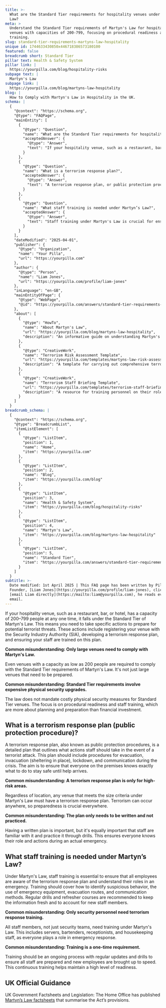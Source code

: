 ```yaml
---
title: >-
  What are the Standard Tier requirements for hospitality venues under Martyn's
  Law?
meta: >
  Understand the Standard Tier requirements of Martyn's Law for hospitality
  venues with capacities of 200-799, focusing on procedural readiness and staff
  training.
slug: standard-tier-requirements-martyns-law-hospitality
unique id: 1744633430850x446718386573180100
featured: false
breadcrumb short: Standard Tier
pillar text: Health & Safety System
pillar link: |
  https://yourpilla.com/blog/hospitality-risks
subpage text: |
  Martyn's Law
subpage link: |
  https://yourpilla.com/blog/martyns-law-hospitality
blog: |
  How to Comply with Martyn's Law in Hospitality in the UK.
schema: |
  {
    "@context": "https://schema.org",
    "@type": "FAQPage",
    "mainEntity": [
      {
        "@type": "Question",
        "name": "What are the Standard Tier requirements for hospitality venues under Martyn's Law?",
        "acceptedAnswer": {
          "@type": "Answer",
          "text": "If your hospitality venue, such as a restaurant, bar, or hotel, accommodates between 200 and 799 people at any one time, it is required to adhere to the Standard Tier of Martyn's Law. Key obligations include registering with the Security Industry Authority, developing a terrorism response plan, and training your staff on this plan. This ensures venues are prepared for potential terrorist threats."
        }
      },
      {
        "@type": "Question",
        "name": "What is a terrorism response plan?",
        "acceptedAnswer": {
          "@type": "Answer",
          "text": "A terrorism response plan, or public protection procedures, is a comprehensive strategy detailing staff actions during a terrorist attack. It covers evacuation, invacuation, lockdown, and communication protocols to ensure everyone knows their role in ensuring safety until help arrives. It is vital to prepare and practise the plan regularly."
        }
      },
      {
        "@type": "Question",
        "name": "What staff training is needed under Martyn’s Law?",
        "acceptedAnswer": {
          "@type": "Answer",
          "text": "Staff training under Martyn's Law is crucial for ensuring all employees understand the terrorism response plan and their specific responsibilities during an emergency. Training encompasses recognizing suspicious behavior, emergency equipment usage, evacuation procedures, and effective communication. Continual updates and drills are recommended to keep staff prepared and informed."
        }
      }
    ],
    "dateModified": "2025-04-01",
    "publisher": {
      "@type": "Organization",
      "name": "Your Pilla",
      "url": "https://yourpilla.com"
    },
    "author": {
      "@type": "Person",
      "name": "Liam Jones",
      "url": "https://yourpilla.com/profile/liam-jones"
    },
    "inLanguage": "en-GB",
    "mainEntityOfPage": {
      "@type": "WebPage",
      "@id": "https://yourpilla.com/answers/standard-tier-requirements-martyns-law-hospitality"
    },
    "about": [
      {
        "@type": "HowTo",
        "name": "About Martyn's Law",
        "url": "https://yourpilla.com/blog/martyns-law-hospitality",
        "description": "An informative guide on understanding Martyn's Law and how it applies to hospitality venues in preparing for possible terrorist threats, including actions and training required."
      },
      {
        "@type": "CreativeWork",
        "name": "Terrorism Risk Assessment Template",
        "url": "https://yourpilla.com/templates/martyns-law-risk-assessment",
        "description": "A template for carrying out comprehensive terrorism risk assessments as mandated by Martyn's Law, useful in enhancing venue security."
      },
      {
        "@type": "CreativeWork",
        "name": "Terrorism Staff Briefing Template",
        "url": "https://yourpilla.com/templates/terrorism-staff-briefing",
        "description": "A resource for training personnel on their roles in responding to terrorism incidents, crucial for compliance under Martyn's Law."
      }
    ]
  }
breadcrumb_schema: |
  {
    "@context": "https://schema.org",
    "@type": "BreadcrumbList",
    "itemListElement": [
      {
        "@type": "ListItem",
        "position": 1,
        "name": "Home",
        "item": "https://yourpilla.com"
      },
      {
        "@type": "ListItem",
        "position": 2,
        "name": "Blog",
        "item": "https://yourpilla.com/blog"
      },
      {
        "@type": "ListItem",
        "position": 3,
        "name": "Health & Safety System",
        "item": "https://yourpilla.com/blog/hospitality-risks"
      },
      {
        "@type": "ListItem",
        "position": 4,
        "name": "Martyn's Law",
        "item": "https://yourpilla.com/blog/martyns-law-hospitality"
      },
      {
        "@type": "ListItem",
        "position": 5,
        "name": "Standard Tier",
        "item": "https://yourpilla.com/answers/standard-tier-requirements-martyns-law-hospitality"
      }
    ]
  }
subtitle: >-
  Date modified: 1st April 2025 | This FAQ page has been written by Pilla
  Founder, [Liam Jones](https://yourpilla.com/profile/liam-jones), click to
  [email Liam directly](https://mailto:liam@yourpilla.com), he reads every
  email.
---
```

If your hospitality venue, such as a restaurant, bar, or hotel, has a capacity of 200–799 people at any one time, it falls under the Standard Tier of Martyn's Law. This means you need to take specific actions to prepare for potential terrorist threats. These actions include registering your venue with the Security Industry Authority (SIA), developing a terrorism response plan, and ensuring your staff are trained on this plan.

**Common misunderstanding: Only large venues need to comply with Martyn's Law.**

Even venues with a capacity as low as 200 people are required to comply with the Standard Tier requirements of Martyn's Law. It's not just large venues that need to be prepared.

**Common misunderstanding: Standard Tier requirements involve expensive physical security upgrades.**

The law does not mandate costly physical security measures for Standard Tier venues. The focus is on procedural readiness and staff training, which are more about planning and preparation than financial investment.

## What is a terrorism response plan (public protection procedure)?

A terrorism response plan, also known as public protection procedures, is a detailed plan that outlines what actions staff should take in the event of a terrorist attack. This plan should include procedures for evacuation, invacuation (sheltering in place), lockdown, and communication during the crisis. The aim is to ensure that everyone on the premises knows exactly what to do to stay safe until help arrives.

**Common misunderstanding: A terrorism response plan is only for high-risk areas.**

Regardless of location, any venue that meets the size criteria under Martyn's Law must have a terrorism response plan. Terrorism can occur anywhere, so preparedness is crucial everywhere.

**Common misunderstanding: The plan only needs to be written and not practiced.**

Having a written plan is important, but it's equally important that staff are familiar with it and practice it through drills. This ensures everyone knows their role and actions during an actual emergency.

## What staff training is needed under Martyn’s Law?

Under Martyn's Law, staff training is essential to ensure that all employees are aware of the terrorism response plan and understand their roles in an emergency. Training should cover how to identify suspicious behavior, the use of emergency equipment, evacuation routes, and communication methods. Regular drills and refresher courses are recommended to keep the information fresh and to account for new staff members.

**Common misunderstanding: Only security personnel need terrorism response training.**

All staff members, not just security teams, need training under Martyn's Law. This includes servers, bartenders, receptionists, and housekeeping staff, as everyone plays a role in emergency response.

**Common misunderstanding: Training is a one-time requirement.**

Training should be an ongoing process with regular updates and drills to ensure all staff are prepared and new employees are brought up to speed. This continuous training helps maintain a high level of readiness.

## UK Official Guidance

UK Government Factsheets and Legislation: The Home Office has published [Martyn’s Law factsheets](https://homeofficemedia.blog.gov.uk/2023/12/06/martyns-law-factsheets/) that summarise the Act’s provisions.
